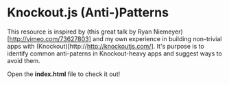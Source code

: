﻿

# Knockout.js (Anti-)Patterns

 This resource is inspired by (this great talk by Ryan Niemeyer)[http://vimeo.com/73627803] and my own experience in building non-trivial apps with (Knockout)[http://http://knockoutjs.com/].  It's purpose is to identify common anti-paterns in Knockout-heavy apps and suggest ways to avoid them.

Open the **index.html** file to check it out!